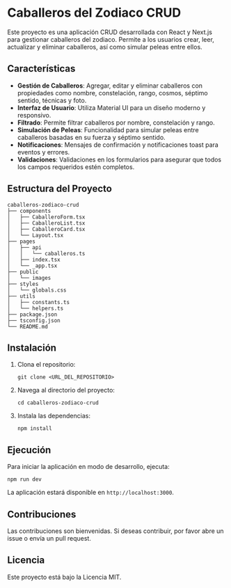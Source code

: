# Caballeros del Zodiaco CRUD

Este proyecto es una aplicación CRUD desarrollada con React y Next.js para gestionar caballeros del zodiaco. Permite a los usuarios crear, leer, actualizar y eliminar caballeros, así como simular peleas entre ellos.

## Características

- **Gestión de Caballeros**: Agregar, editar y eliminar caballeros con propiedades como nombre, constelación, rango, cosmos, séptimo sentido, técnicas y foto.
- **Interfaz de Usuario**: Utiliza Material UI para un diseño moderno y responsivo.
- **Filtrado**: Permite filtrar caballeros por nombre, constelación y rango.
- **Simulación de Peleas**: Funcionalidad para simular peleas entre caballeros basadas en su fuerza y séptimo sentido.
- **Notificaciones**: Mensajes de confirmación y notificaciones toast para eventos y errores.
- **Validaciones**: Validaciones en los formularios para asegurar que todos los campos requeridos estén completos.

## Estructura del Proyecto

```
caballeros-zodiaco-crud
├── components
│   ├── CaballeroForm.tsx
│   ├── CaballeroList.tsx
│   ├── CaballeroCard.tsx
│   └── Layout.tsx
├── pages
│   ├── api
│   │   └── caballeros.ts
│   ├── index.tsx
│   └── _app.tsx
├── public
│   └── images
├── styles
│   └── globals.css
├── utils
│   ├── constants.ts
│   └── helpers.ts
├── package.json
├── tsconfig.json
└── README.md
```

## Instalación

1. Clona el repositorio:
   ```
   git clone <URL_DEL_REPOSITORIO>
   ```
2. Navega al directorio del proyecto:
   ```
   cd caballeros-zodiaco-crud
   ```
3. Instala las dependencias:
   ```
   npm install
   ```

## Ejecución

Para iniciar la aplicación en modo de desarrollo, ejecuta:
```
npm run dev
```
La aplicación estará disponible en `http://localhost:3000`.

## Contribuciones

Las contribuciones son bienvenidas. Si deseas contribuir, por favor abre un issue o envía un pull request.

## Licencia

Este proyecto está bajo la Licencia MIT.